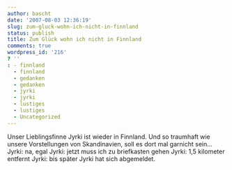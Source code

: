 ```yaml
---
author: bascht
date: '2007-08-03 12:36:19'
slug: zum-gluck-wohn-ich-nicht-in-finnland
status: publish
title: Zum Glück wohn ich nicht in Finnland
comments: true
wordpress_id: '216'
? ''
: - finnland
  - finnland
  - gedanken
  - gedanken
  - jyrki
  - jyrki
  - lustiges
  - lustiges
  - Uncategorized
---
```


Unser Lieblingsfinne Jyrki ist wieder in Finnland. Und so traumhaft
wie unsere Vorstellungen von Skandinavien, soll es dort mal
garnicht sein...
    Jyrki: na, egal
    Jyrki: jetzt muss ich zu briefkasten gehen
    Jyrki: 1,5 kilometer entfernt
    Jyrki: bis später
    Jyrki hat sich abgemeldet.



